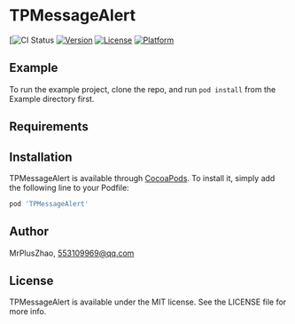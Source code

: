 # TPMessageAlert

[![CI Status](1.0.0)
[![Version](https://img.shields.io/cocoapods/v/TPMessageAlert.svg?style=flat)](https://cocoapods.org/pods/TPMessageAlert)
[![License](https://img.shields.io/cocoapods/l/TPMessageAlert.svg?style=flat)](https://cocoapods.org/pods/TPMessageAlert)
[![Platform](https://img.shields.io/cocoapods/p/TPMessageAlert.svg?style=flat)](https://cocoapods.org/pods/TPMessageAlert)

## Example

To run the example project, clone the repo, and run `pod install` from the Example directory first.

## Requirements

## Installation

TPMessageAlert is available through [CocoaPods](https://cocoapods.org). To install
it, simply add the following line to your Podfile:

```ruby
pod 'TPMessageAlert'
```

## Author

MrPlusZhao, 553109969@qq.com

## License

TPMessageAlert is available under the MIT license. See the LICENSE file for more info.
